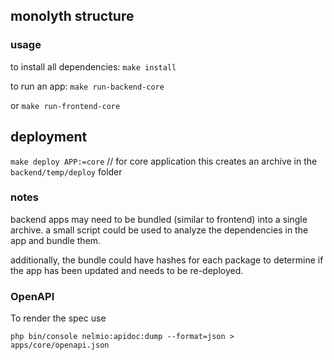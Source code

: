 ## monolyth structure
### usage
to install all dependencies:
`make install`

to run an app:
`make run-backend-core`

or
`make run-frontend-core`

## deployment
`make deploy APP:=core` // for core application
this creates an archive in the `backend/temp/deploy` folder

### notes

backend apps may need to be bundled (similar to frontend) into a single archive.
a small script could be used to analyze the dependencies in the app and bundle them.

additionally, the bundle could have hashes for each package to determine if the app has been updated and needs to be 
re-deployed.


### OpenAPI

To render the spec use

`php bin/console nelmio:apidoc:dump --format=json > apps/core/openapi.json`